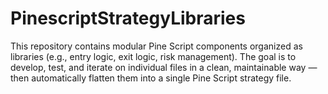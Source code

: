 # PinescriptStrategyLibraries
This repository contains modular Pine Script components organized as libraries (e.g., entry logic, exit logic, risk management). The goal is to develop, test, and iterate on individual files in a clean, maintainable way — then automatically flatten them into a single Pine Script strategy file.
